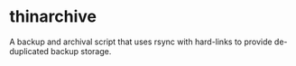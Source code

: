 thinarchive
===========

A backup and archival script that uses rsync with hard-links to provide de-duplicated backup storage.

